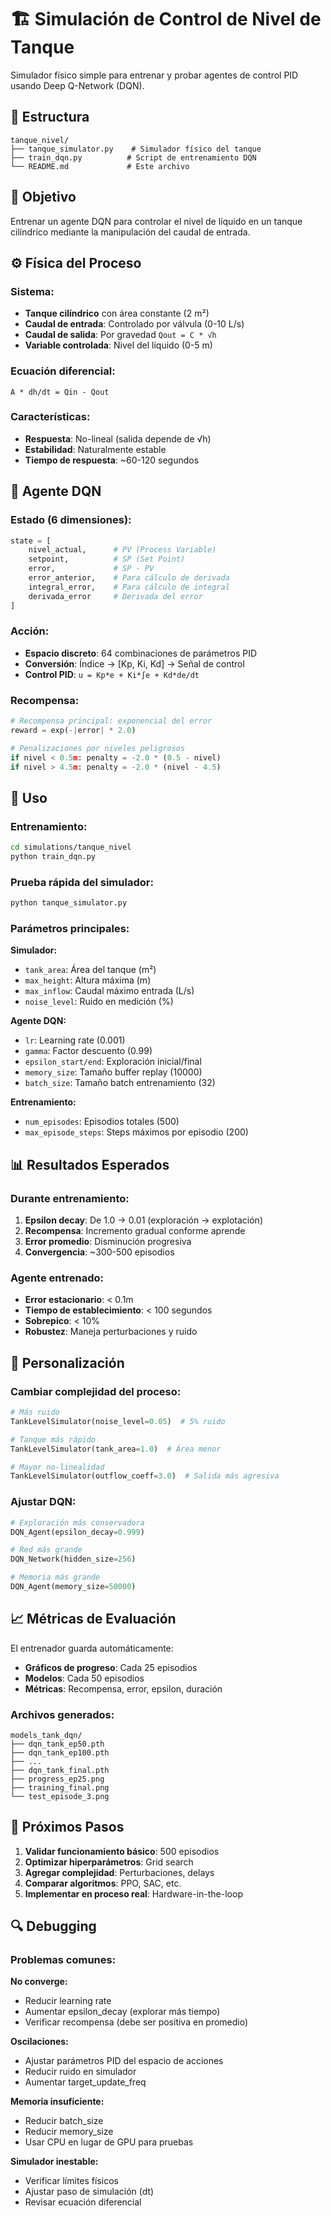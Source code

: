 # 🏗️ Simulación de Control de Nivel de Tanque

Simulador físico simple para entrenar y probar agentes de control PID usando Deep Q-Network (DQN).

## 📁 Estructura

```
tanque_nivel/
├── tanque_simulator.py    # Simulador físico del tanque
├── train_dqn.py          # Script de entrenamiento DQN
└── README.md             # Este archivo
```

## 🎯 Objetivo

Entrenar un agente DQN para controlar el nivel de líquido en un tanque cilíndrico mediante la manipulación del caudal de entrada.

## ⚙️ Física del Proceso

### Sistema:
- **Tanque cilíndrico** con área constante (2 m²)
- **Caudal de entrada**: Controlado por válvula (0-10 L/s)
- **Caudal de salida**: Por gravedad `Qout = C * √h`
- **Variable controlada**: Nivel del líquido (0-5 m)

### Ecuación diferencial:
```
A * dh/dt = Qin - Qout
```

### Características:
- **Respuesta**: No-lineal (salida depende de √h)
- **Estabilidad**: Naturalmente estable
- **Tiempo de respuesta**: ~60-120 segundos

## 🧠 Agente DQN

### Estado (6 dimensiones):
```python
state = [
    nivel_actual,      # PV (Process Variable)
    setpoint,          # SP (Set Point) 
    error,             # SP - PV
    error_anterior,    # Para cálculo de derivada
    integral_error,    # Para cálculo de integral
    derivada_error     # Derivada del error
]
```

### Acción:
- **Espacio discreto**: 64 combinaciones de parámetros PID
- **Conversión**: Índice → [Kp, Ki, Kd] → Señal de control
- **Control PID**: `u = Kp*e + Ki*∫e + Kd*de/dt`

### Recompensa:
```python
# Recompensa principal: exponencial del error
reward = exp(-|error| * 2.0)

# Penalizaciones por niveles peligrosos
if nivel < 0.5m: penalty = -2.0 * (0.5 - nivel)
if nivel > 4.5m: penalty = -2.0 * (nivel - 4.5)
```

## 🚀 Uso

### Entrenamiento:
```bash
cd simulations/tanque_nivel
python train_dqn.py
```

### Prueba rápida del simulador:
```bash
python tanque_simulator.py
```

### Parámetros principales:

**Simulador:**
- `tank_area`: Área del tanque (m²)
- `max_height`: Altura máxima (m)
- `max_inflow`: Caudal máximo entrada (L/s)
- `noise_level`: Ruido en medición (%)

**Agente DQN:**
- `lr`: Learning rate (0.001)
- `gamma`: Factor descuento (0.99)
- `epsilon_start/end`: Exploración inicial/final
- `memory_size`: Tamaño buffer replay (10000)
- `batch_size`: Tamaño batch entrenamiento (32)

**Entrenamiento:**
- `num_episodes`: Episodios totales (500)
- `max_episode_steps`: Steps máximos por episodio (200)

## 📊 Resultados Esperados

### Durante entrenamiento:
1. **Epsilon decay**: De 1.0 → 0.01 (exploración → explotación)
2. **Recompensa**: Incremento gradual conforme aprende
3. **Error promedio**: Disminución progresiva
4. **Convergencia**: ~300-500 episodios

### Agente entrenado:
- **Error estacionario**: < 0.1m
- **Tiempo de establecimiento**: < 100 segundos
- **Sobrepico**: < 10%
- **Robustez**: Maneja perturbaciones y ruido

## 🔧 Personalización

### Cambiar complejidad del proceso:
```python
# Más ruido
TankLevelSimulator(noise_level=0.05)  # 5% ruido

# Tanque más rápido
TankLevelSimulator(tank_area=1.0)  # Área menor

# Mayor no-linealidad
TankLevelSimulator(outflow_coeff=3.0)  # Salida más agresiva
```

### Ajustar DQN:
```python
# Exploración más conservadora
DQN_Agent(epsilon_decay=0.999)

# Red más grande
DQN_Network(hidden_size=256)

# Memoria más grande
DQN_Agent(memory_size=50000)
```

## 📈 Métricas de Evaluación

El entrenador guarda automáticamente:
- **Gráficos de progreso**: Cada 25 episodios
- **Modelos**: Cada 50 episodios
- **Métricas**: Recompensa, error, epsilon, duración

### Archivos generados:
```
models_tank_dqn/
├── dqn_tank_ep50.pth
├── dqn_tank_ep100.pth
├── ...
├── dqn_tank_final.pth
├── progress_ep25.png
├── training_final.png
└── test_episode_3.png
```

## 🎯 Próximos Pasos

1. **Validar funcionamiento básico**: 500 episodios
2. **Optimizar hiperparámetros**: Grid search
3. **Agregar complejidad**: Perturbaciones, delays
4. **Comparar algoritmos**: PPO, SAC, etc.
5. **Implementar en proceso real**: Hardware-in-the-loop

## 🔍 Debugging

### Problemas comunes:

**No converge:**
- Reducir learning rate
- Aumentar epsilon_decay (explorar más tiempo)
- Verificar recompensa (debe ser positiva en promedio)

**Oscilaciones:**
- Ajustar parámetros PID del espacio de acciones
- Reducir ruido en simulador
- Aumentar target_update_freq

**Memoria insuficiente:**
- Reducir batch_size
- Reducir memory_size
- Usar CPU en lugar de GPU para pruebas

**Simulador inestable:**
- Verificar límites físicos
- Ajustar paso de simulación (dt)
- Revisar ecuación diferencial